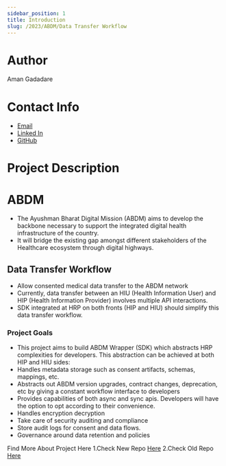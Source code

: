 ```yaml
---
sidebar_position: 1
title: Introduction
slug: /2023/ABDM/Data Transfer Workflow
---
```



# Author
Aman Gadadare

# Contact Info
 

- [Email](mailto:amangadadare2000@gmail.com)
- [Linked In]( https://www.linkedin.com/in/aman-gadadare-589918195/)
- [GitHub](https://github.com/AmanGadadare)

# Project Description
# ABDM 
- The Ayushman Bharat Digital Mission (ABDM) aims to develop the backbone necessary to support the integrated digital health infrastructure of the country.
-  It will bridge the existing gap amongst different stakeholders of the Healthcare ecosystem through digital highways.
## Data Transfer Workflow
 - Allow consented medical data transfer to the ABDM network
 - Currently, data transfer between an HIU (Health Information User) and HIP (Health Information Provider) involves multiple API interactions.
- SDK integrated at HRP on both fronts (HIP and HIU) should simplify this data transfer workflow.

### Project Goals
- This project aims to build ABDM Wrapper (SDK) which abstracts HRP complexities for developers. This abstraction can be achieved at both HIP and HIU sides:
- Handles metadata storage such as consent artifacts, schemas, mappings, etc.
- Abstracts out ABDM version upgrades, contract changes, deprecation, etc by giving a constant workflow interface to developers
- Provides capabilities of both async and sync apis. Developers will have the option to opt according to their convenience.
- Handles encryption decryption
- Take care of security auditing and compliance
- Store audit logs for consent and data flows.
- Governance around data retention and policies

Find More About Project Here
1.Check New Repo [Here](https://github.com/atulai-sg/abdm-wrapper/issues/5)
2.Check Old Repo [Here](https://github.com/atulai-sg/abdm-sdk/issues/5)
